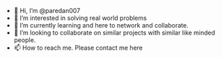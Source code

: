 - 👋 Hi, I’m @paredan007
- 👀 I’m interested in solving real world problems
- 🌱 I’m currently learning and here to network and collaborate.
- 💞️ I’m looking to collaborate on similar projects with similar like minded people.
- 📫 How to reach me. Please contact me here

<!---
paredan007/paredan007 is a ✨ special ✨ repository because its `README.md` (this file) appears on your GitHub profile.
You can click the Preview link to take a look at your changes.
--->
